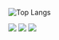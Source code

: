 
![Top Langs](https://github-readme-stats.vercel.app/api/top-langs/?username=cwlum)

![](http://github-profile-summary-cards.vercel.app/api/cards/profile-details?username=cwlum&theme=solarized_dark)
![](http://github-profile-summary-cards.vercel.app/api/cards/repos-per-language?username=cwlum&theme=solarized_dark)
![](http://github-profile-summary-cards.vercel.app/api/cards/productive-time?username=cwlum&theme=solarized_dark&utcOffset=8)
